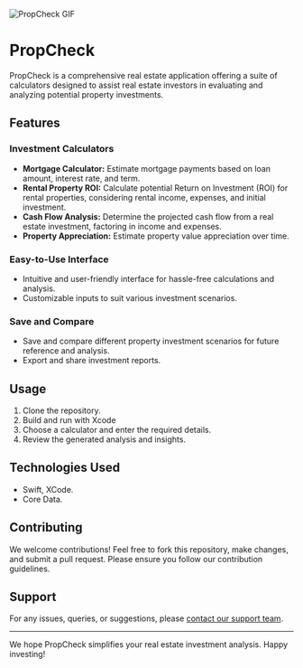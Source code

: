 ![PropCheck GIF](oout.gif)

# PropCheck

PropCheck is a comprehensive real estate application offering a suite of calculators designed to assist real estate investors in evaluating and analyzing potential property investments.

## Features

### Investment Calculators
- **Mortgage Calculator:** Estimate mortgage payments based on loan amount, interest rate, and term.
- **Rental Property ROI:** Calculate potential Return on Investment (ROI) for rental properties, considering rental income, expenses, and initial investment.
- **Cash Flow Analysis:** Determine the projected cash flow from a real estate investment, factoring in income and expenses.
- **Property Appreciation:** Estimate property value appreciation over time.

### Easy-to-Use Interface
- Intuitive and user-friendly interface for hassle-free calculations and analysis.
- Customizable inputs to suit various investment scenarios.

### Save and Compare
- Save and compare different property investment scenarios for future reference and analysis.
- Export and share investment reports.

## Usage

1. Clone the repository.
2. Build and run with Xcode
3. Choose a calculator and enter the required details.
4. Review the generated analysis and insights.

## Technologies Used

- Swift, XCode.
- Core Data.

## Contributing

We welcome contributions! Feel free to fork this repository, make changes, and submit a pull request. Please ensure you follow our contribution guidelines.

## Support

For any issues, queries, or suggestions, please [contact our support team](mailto:mendes.develop@gmail.com).

---

We hope PropCheck simplifies your real estate investment analysis. Happy investing!
